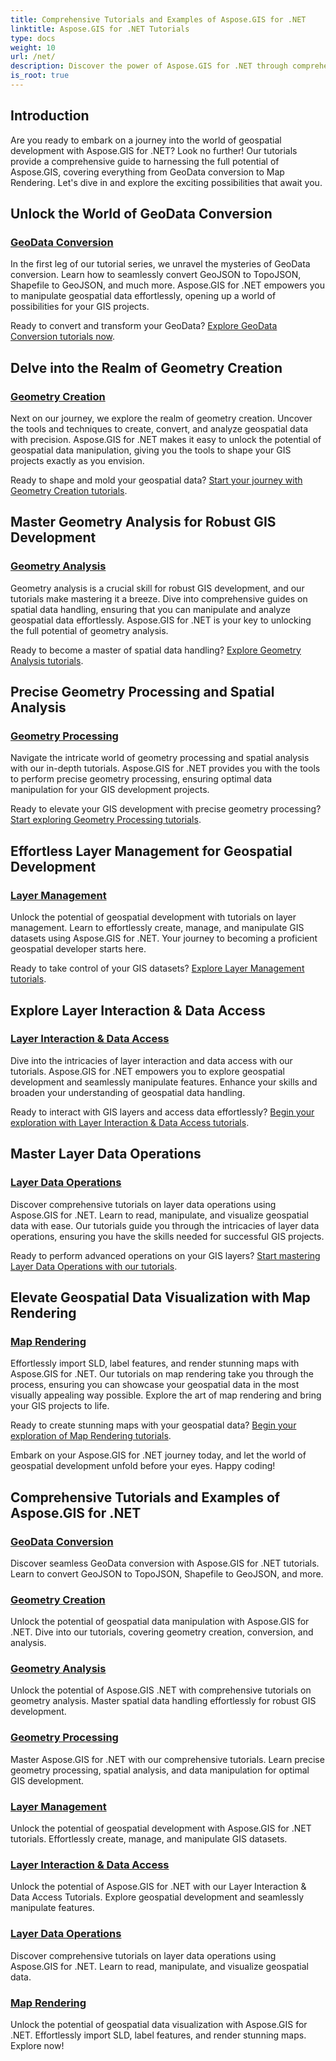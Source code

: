 ```yaml
---
title: Comprehensive Tutorials and Examples of Aspose.GIS for .NET 
linktitle: Aspose.GIS for .NET Tutorials
type: docs
weight: 10
url: /net/
description: Discover the power of Aspose.GIS for .NET through comprehensive tutorials. Master GeoData conversion, geometry creation, analysis, layer management, and more.
is_root: true
---
```


## Introduction

Are you ready to embark on a journey into the world of geospatial development with Aspose.GIS for .NET? Look no further! Our tutorials provide a comprehensive guide to harnessing the full potential of Aspose.GIS, covering everything from GeoData conversion to Map Rendering. Let's dive in and explore the exciting possibilities that await you.

## Unlock the World of GeoData Conversion

### [GeoData Conversion](./geo-data-conversion/)

In the first leg of our tutorial series, we unravel the mysteries of GeoData conversion. Learn how to seamlessly convert GeoJSON to TopoJSON, Shapefile to GeoJSON, and much more. Aspose.GIS for .NET empowers you to manipulate geospatial data effortlessly, opening up a world of possibilities for your GIS projects.

Ready to convert and transform your GeoData? [Explore GeoData Conversion tutorials now](./geo-data-conversion/).

## Delve into the Realm of Geometry Creation

### [Geometry Creation](./geometry-creation/)

Next on our journey, we explore the realm of geometry creation. Uncover the tools and techniques to create, convert, and analyze geospatial data with precision. Aspose.GIS for .NET makes it easy to unlock the potential of geospatial data manipulation, giving you the tools to shape your GIS projects exactly as you envision.

Ready to shape and mold your geospatial data? [Start your journey with Geometry Creation tutorials](./geometry-creation/).

## Master Geometry Analysis for Robust GIS Development

### [Geometry Analysis](./geometry-analysis/)

Geometry analysis is a crucial skill for robust GIS development, and our tutorials make mastering it a breeze. Dive into comprehensive guides on spatial data handling, ensuring that you can manipulate and analyze geospatial data effortlessly. Aspose.GIS for .NET is your key to unlocking the full potential of geometry analysis.

Ready to become a master of spatial data handling? [Explore Geometry Analysis tutorials](./geometry-analysis/).

## Precise Geometry Processing and Spatial Analysis

### [Geometry Processing](./geometry-processing/)

Navigate the intricate world of geometry processing and spatial analysis with our in-depth tutorials. Aspose.GIS for .NET provides you with the tools to perform precise geometry processing, ensuring optimal data manipulation for your GIS development projects.

Ready to elevate your GIS development with precise geometry processing? [Start exploring Geometry Processing tutorials](./geometry-processing/).

## Effortless Layer Management for Geospatial Development

### [Layer Management](./layer-management/)

Unlock the potential of geospatial development with tutorials on layer management. Learn to effortlessly create, manage, and manipulate GIS datasets using Aspose.GIS for .NET. Your journey to becoming a proficient geospatial developer starts here.

Ready to take control of your GIS datasets? [Explore Layer Management tutorials](./layer-management/).

## Explore Layer Interaction & Data Access

### [Layer Interaction & Data Access](./layer-interaction-and-data-access/)

Dive into the intricacies of layer interaction and data access with our tutorials. Aspose.GIS for .NET empowers you to explore geospatial development and seamlessly manipulate features. Enhance your skills and broaden your understanding of geospatial data handling.

Ready to interact with GIS layers and access data effortlessly? [Begin your exploration with Layer Interaction & Data Access tutorials](./layer-interaction-and-data-access/).

## Master Layer Data Operations

### [Layer Data Operations](./layer-data-operations/)

Discover comprehensive tutorials on layer data operations using Aspose.GIS for .NET. Learn to read, manipulate, and visualize geospatial data with ease. Our tutorials guide you through the intricacies of layer data operations, ensuring you have the skills needed for successful GIS projects.

Ready to perform advanced operations on your GIS layers? [Start mastering Layer Data Operations with our tutorials](./layer-data-operations/).

## Elevate Geospatial Data Visualization with Map Rendering

### [Map Rendering](./map-rendering/)

Effortlessly import SLD, label features, and render stunning maps with Aspose.GIS for .NET. Our tutorials on map rendering take you through the process, ensuring you can showcase your geospatial data in the most visually appealing way possible. Explore the art of map rendering and bring your GIS projects to life.

Ready to create stunning maps with your geospatial data? [Begin your exploration of Map Rendering tutorials](./map-rendering/).

Embark on your Aspose.GIS for .NET journey today, and let the world of geospatial development unfold before your eyes. Happy coding!
## Comprehensive Tutorials and Examples of Aspose.GIS for .NET 
### [GeoData Conversion](./geo-data-conversion/)
Discover seamless GeoData conversion with Aspose.GIS for .NET tutorials. Learn to convert GeoJSON to TopoJSON, Shapefile to GeoJSON, and more.
### [Geometry Creation](./geometry-creation/)
Unlock the potential of geospatial data manipulation with Aspose.GIS for .NET. Dive into our tutorials, covering geometry creation, conversion, and analysis.
### [Geometry Analysis](./geometry-analysis/)
Unlock the potential of Aspose.GIS .NET with comprehensive tutorials on geometry analysis. Master spatial data handling effortlessly for robust GIS development.
### [Geometry Processing](./geometry-processing/)
Master Aspose.GIS for .NET with our comprehensive tutorials. Learn precise geometry processing, spatial analysis, and data manipulation for optimal GIS development.
### [Layer Management](./layer-management/)
Unlock the potential of geospatial development with Aspose.GIS for .NET tutorials. Effortlessly create, manage, and manipulate GIS datasets. 
### [Layer Interaction & Data Access](./layer-interaction-and-data-access/)
Unlock the potential of Aspose.GIS for .NET with our Layer Interaction & Data Access Tutorials. Explore geospatial development and seamlessly manipulate features.
### [Layer Data Operations](./layer-data-operations/)
Discover comprehensive tutorials on layer data operations using Aspose.GIS for .NET. Learn to read, manipulate, and visualize geospatial data.
### [Map Rendering](./map-rendering/)
Unlock the potential of geospatial data visualization with Aspose.GIS for .NET. Effortlessly import SLD, label features, and render stunning maps. Explore now!

